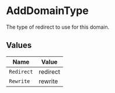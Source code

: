 # AddDomainType

The type of redirect to use for this domain.


## Values

| Name       | Value      |
| ---------- | ---------- |
| `Redirect` | redirect   |
| `Rewrite`  | rewrite    |
